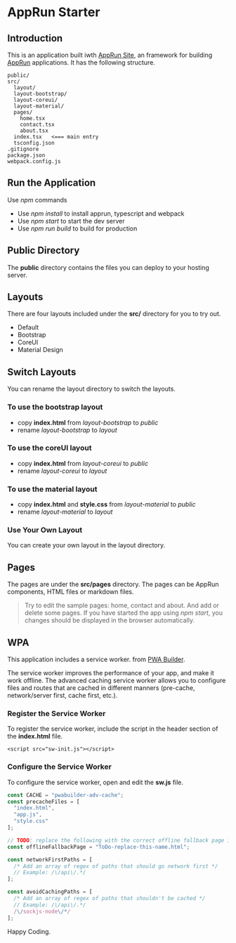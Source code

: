 # AppRun Starter

## Introduction

This is an application built iwth [AppRun Site](https://github.com/yysun/apprun-site), an framework for building [AppRun](https://github.com/yysun/apprun) applications. It has the following structure.

```
public/
src/
  layout/
  layout-bootstrap/
  layout-coreui/
  layout-material/
  pages/
    home.tsx
    contact.tsx
    about.tsx
  index.tsx   <=== main entry
  tsconfig.json
.gitignore
package.json
webpack.config.js
```
## Run the Application

Use _npm_ commands

* Use _npm install_ to install apprun, typescript and webpack
* Use _npm start_ to start the dev server
* Use _npm run build_ to build for production


## Public Directory

The **public** directory contains the files you can deploy to your hosting server.

## Layouts

There are four layouts included under the **src/** directory for you to try out.

* Default
* Bootstrap
* CoreUI
* Material Design

## Switch Layouts

You can rename the layout directory to switch the layouts.

### To use the bootstrap layout

* copy **index.html** from _layout-bootstrap_ to _public_
* rename _layout-bootstrap_ to _layout_

### To use the coreUI layout

* copy **index.html** from _layout-coreui_ to _public_
* rename _layout-coreui_ to _layout_


### To use the material layout

* copy **index.html** and **style.css** from _layout-material_ to _public_
* rename _layout-material_ to _layout_


### Use Your Own Layout

You can create your own layout in the layout directory.


## Pages

The pages are under the **src/pages** directory. The pages can be AppRun components, HTML files or markdown files.

> Try to edit the sample pages: home, contact and about. And add or delete some pages. If you have started the app using _npm start_, you changes should be displayed in the browser automatically.


## WPA

This application includes a service worker. from [PWA Builder](https://www.pwabuilder.com/).

The service worker improves the performance of your app, and make it work offline. The advanced caching service worker allows you to configure files and routes that are cached in different manners (pre-cache, network/server first, cache first, etc.).

### Register the Service Worker

To register the service worker, include the script in the header section of the **index.html** file.

```
<script src="sw-init.js"></script>
```

### Configure the Service Worker

To configure the service worker, open and edit the **sw.js** file.


```javascript
const CACHE = "pwabuilder-adv-cache";
const precacheFiles = [
  "index.html",
  "app.js",
  "style.css"
];

// TODO: replace the following with the correct offline fallback page i.e.: const offlineFallbackPage = "offline.html";
const offlineFallbackPage = "ToDo-replace-this-name.html";

const networkFirstPaths = [
  /* Add an array of regex of paths that should go network first */
  // Example: /\/api\/.*/
];

const avoidCachingPaths = [
  /* Add an array of regex of paths that shouldn't be cached */
  // Example: /\/api\/.*/
  /\/sockjs-node\/*/
];

```



Happy Coding.